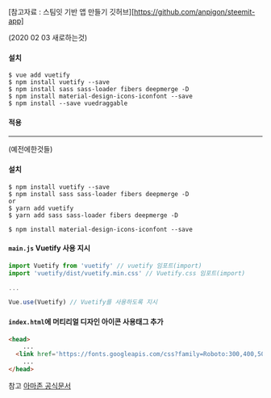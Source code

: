 [참고자료 : 스팀잇 기반 앱 만들기 깃허브][https://github.com/anpigon/steemit-app]

(2020 02 03 새로하는것)

#### 설치

```shell
$ vue add vuetify
$ npm install vuetify --save
$ npm install sass sass-loader fibers deepmerge -D
$ npm install material-design-icons-iconfont --save
$ npm install --save vuedraggable
```

#### 적용



---

(예전에한것들)

#### 설치

```shell
$ npm install vuetify --save
$ npm install sass sass-loader fibers deepmerge -D
or
$ yarn add vuetify
$ yarn add sass sass-loader fibers deepmerge -D

$ npm install material-design-icons-iconfont --save

```



#### `main.js` Vuetify 사용 지시

```javascript
import Vuetify from 'vuetify' // vuetify 임포트(import)
import 'vuetify/dist/vuetify.min.css' // Vuetify.css 임포트(import)

...

Vue.use(Vuetify) // Vuetify를 사용하도록 지시
```



#### `index.html`에 머티리얼 디자인 아이콘 사용태그 추가

```html
<head>
    ...
  <link href='https://fonts.googleapis.com/css?family=Roboto:300,400,500,700|Material+Icons' rel="stylesheet">
	...
</head>
```

참고 
[아마존 공식문서](https://docs.aws.amazon.com/ko_kr/sdk-for-javascript/v2/developer-guide/setting-up-node-on-ec2-instance.html)

